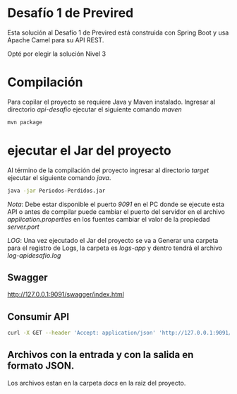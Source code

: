 # Desafío 1 de Previred
Esta solución al Desafío 1 de Previred está construida con Spring Boot y usa Apache Camel para su API REST.

Opté por elegir la solución Nivel 3



# Compilación 

Para copilar el proyecto se requiere Java y Maven instalado.
Ingresar al directorio *api-desafio* ejecutar el siguiente comando *maven*

```bash
mvn package
```

# ejecutar el Jar del proyecto
Al término de la compilación del proyecto ingresar al directorio *target* ejecutar el siguiente comando *java*.

```bash
java -jar Periodos-Perdidos.jar
```

*Nota*:
Debe estar disponible el puerto *9091* en el PC donde se ejecute esta API
o antes de compilar puede cambiar el puerto del servidor en el archivo *application.properties* en los fuentes
cambiar el valor de la propiedad *server.port*

*LOG*:
Una vez ejecutado el Jar del proyecto se va a Generar una carpeta para el registro de Logs, la carpeta es *logs-app* y dentro tendrá el archivo *log-apidesafio.log*


## Swagger

http://127.0.0.1:9091/swagger/index.html

## Consumir API

```bash
curl -X GET --header 'Accept: application/json' 'http://127.0.0.1:9091/api/periodosperdidos'
```


## Archivos con la entrada y con la salida en formato JSON.

Los archivos estan en la carpeta *docs* en la raiz del proyecto.
